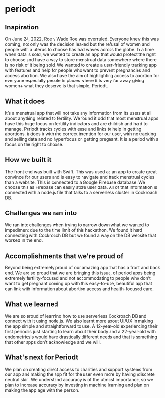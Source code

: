 # periodt

## Inspiration
On June 24, 2022, Roe v Wade Roe was overruled. Everyone knew this was coming, not only was the decision leaked but the refusal of women and people with a uterus to choose has had waves across the globe. In a time when data is sold, we wanted to create an app that would protect the right to choose and have a way to store menstrual data somewhere where there is no risk of it being sold. We wanted to create a user-friendly tracking app with features and help for people who want to prevent pregnancies and access abortion. We also have the aim of highlighting access to abortion for everyone especially people in places where it is very far away giving women+ what they deserve is that simple, Periodt. 

## What it does
It’s a menstrual app that will not take any information from its users at all about anything related to fertility. We found it odd that most menstrual apps have this huge focus on fertility indicators and are childish and hard to manage. Periodt tracks cycles with ease and links to help in getting abortions. It does it with the correct intention for our user, with no tracking and selling data and no hyperfocus on getting pregnant.  It is a period with a focus on the right to choose.

## How we built it
 The front end was built with Swift. This was used as an app to create great convince for our users and is easy to navigate and track menstrual cycles than a website. This is connected to a Google Firebase database. We choose this as Firebase can easily store user data. All of that information is connected with a node.js file that talks to a serverless cluster in Cockroach DB.

## Challenges we ran into
We ran into challenges when trying to narrow down what we wanted to impediment due to the time limit of this hackathon. We found it hard connecting with Cockroach DB but we found a way on the DB website that worked in the end. 

## Accomplishments that we're proud of
Beyond being extremely proud of our amazing app that has a front and back end. We are so proud that we are bringing this issue, of period apps being extremely fertility-focused and not accommodating to people who don’t want to get pregnant coming up with this easy-to-use, beautiful app that can link with information about abortion access and health-focused care. 

## What we learned
We are so proud of learning how to use serverless Cockroach DB and connect with it using node.js. We also learnt more about UI/UX in making the app simple and straightforward to use. A 12-year-old experiencing their first period is just starting to learn about their body and a 22-year-old with endometriosis would have drastically different needs and that is something that other apps don’t acknowledge and we will. 

## What's next for Periodt
We plan on creating direct access to charities and support systems from our app and making the app fit for the user even more by having /discrete neutral skin. We understand accuracy is of the utmost importance, so we plan to Increase accuracy by investing in machine learning and plan on making the app age with the person.
